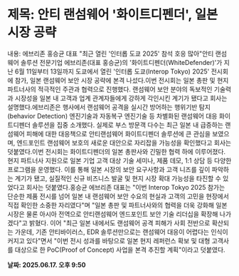 # **제목: 안티 랜섬웨어 '화이트디펜더', 일본 시장 공략**

  내용: 에브리존 홍승균 대표 "최근 열린 '인터롭 도쿄 2025' 참석 호응 많아"안티 랜섬웨어 솔루션 전문기업 에브리존(대표 홍승균)의 '화이트디펜더(WhiteDefender)'가 지난 6월 11일부터 13일까지 도쿄에서 열린 '인터롭 도쿄(Interop Tokyo) 2025' 전시회에 참가, 일본 랜섬웨어 보안 시장 공략에 본격 나섰다.이번 전시회는 일본 총판 및 현지 파트너사의 적극적인 주관과 협력으로 진행했다. 랜섬웨어 보안 분야의 독보적인 기술력과 시장성을 일본 내 고객과 업계 관계자들에게 강하게 각인시킨 계기가 됐다고 회사는 설명했다.에브리존은 행사에서 랜섬웨어 공격을 실시간 방어하는 행위기반 탐지(behavior Detection) 엔진기술과 자동복구 엔진기술 등 차별화된 랜섬웨어 대응 화이트디펜더 솔루션을 집중 소개했다. 실제로 부스 방문객 다수는 최근 일본 내 급증하는 랜섬웨어 피해에 대한 대응책으로 안티랜섬웨어 화이트디펜더 솔루션에 큰 관심을 보였으며, 엔드포인트 랜섬웨어 보호의 새로운 대안으로 자리잡을 가능성을 확인했다고 회사는 덧붙였다.이번 전시회는 화이트디펜더의 일본 총판사와 긴밀한 협력 하에 이루어졌다. 현지 파트너사 지원으로 일본 기업 고객 대상 기술 세미나, 제품 데모, 1:1 상담 등 다양한 프로그램을 운영했다. 이를 통해 일본 시장의 보안 요구사항과 고객 니즈를 깊이 파악하는 계기가 됐고, 실질적인 신규 비즈니스 발굴 및 현지 시장 확대 가능성을 타진할 수 있었다고 회사는 덧붙였다.홍승균 에브리존 대표는 "이번 Interop Tokyo 2025 참가는 단순한 제품 전시를 넘어 일본 내 랜섬웨어 보안 수요의 현실과 고객의 고민을 현장에서 직접 확인한 소중한 자리였다"며 "일본 총판 및 파트너사와의 협력을 더욱 강화해 일본 시장은 물론 아시아 전역으로 안티랜섬웨어 엔드포인트 보안 기술 리더십을 확장해 나가겠다"고 밝혔다. 이어 "최근 일본 내에서도 랜섬웨어 공격 피해가 사회 전반으로 확산되는 가운데, 기존 안티바이러스, EDR 솔루션만으로는 랜섬웨어 대응이 어렵다는 인식이 커지고 있다"면서 "이번 전시 성과를 바탕으로 일본 현지 레퍼런스 확보 및 대형 고객사를 대상으로 한 PoC(Proof of Concept) 사업을 본격 추진할 계획"이라고 덧붙였다.

  **날짜: 2025.06.17. 오후 9:50**